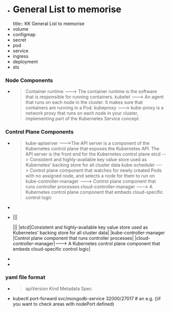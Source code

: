- # General List to memorise
  title:: KK General List to memorise
- volume
- configmap
- secret
- pod
- service
- ingress
- deployment
- sts
### Node Components
- > Container runtime  ---> The container runtime is the software that is responsible for running containers.
  > kubelet            ---> An agent that runs on each node in the cluster. It makes sure that containers are running in a Pod.
  > kubeproxy          ---> kube-proxy is a network proxy that runs on each node in your cluster, implementing part of the Kubernetes Service concept.
### Control Plane Components
- > kube-apiserver           --->The API server is a component of the Kubernetes control plane that exposes the Kubernetes API. The API server is the front end for the Kubernetes control plane
  etcd                     --> Consistent and highly-available key value store used as Kubernetes' backing store for all cluster data
  kube-scheduler           ---> Control plane component that watches for newly created Pods with no assigned node, and selects a node for them to run on
  kube-controller-manager ---> Control plane component that runs controller processes
  cloud-controller-manager ---> A Kubernetes control plane component that embeds cloud-specific control logic
-
- |||
  
  |||
  |etcd|Consistent and highly-available key value store used as Kubernetes' backing store for all cluster data|
  |kube-controller-manager |Control plane component that runs controller processes|
  |cloud-controller-manager|---> A Kubernetes control plane component that embeds cloud-specific control logic|
-
-
### yaml file format
- >apiVersion
  Kind
  Metadata
  Spec
- kubectl port-forward svc/mongodb-service 32000/27017  # an e.g. ()if you want to check areas with nodePort defined)